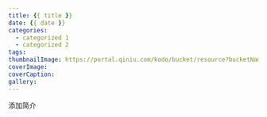 ```yaml
---
title: {{ title }}
date: {{ date }}
categories:
  - categorized 1
  - categorized 2
tags:
thumbnailImage: https://portal.qiniu.com/kodo/bucket/resource?bucketName=hello-mo
coverImage: 
coverCaption: 
gallery: 
---
```

添加简介
<!-- more -->
<!-- toc -->
